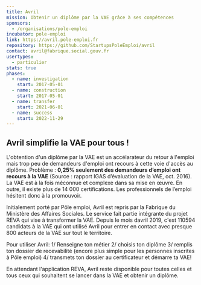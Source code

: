 ```yaml
---
title: Avril
mission: Obtenir un diplôme par la VAE grâce à ses compétences
sponsors:
  - /organisations/pole-emploi
incubator: pole-emploi
link: https://avril.pole-emploi.fr
repository: https://github.com/StartupsPoleEmploi/avril
contact: avril@fabrique.social.gouv.fr
usertypes:
  - particulier
stats: true
phases:
  - name: investigation
    start: 2017-05-01
  - name: construction
    start: 2017-05-01
  - name: transfer
    start: 2021-06-01
  - name: success
    start: 2022-11-29
---
```


## Avril simplifie la VAE pour tous !

L'obtention d'un diplôme par la VAE est un accélarateur du retour à l'emploi mais trop peu de demandeurs d'emploi ont recours à cette voie d'accès au diplôme.
Problème : __0,25% seulement des demandeurs d’emploi ont recours à la VAE__ (Source : rapport IGAS d’évaluation de la VAE, oct. 2016). La VAE est à la fois méconnue et complexe dans sa mise en œuvre. En outre, il existe plus de 14 000 certifications. Les professionnels de l’emploi hésitent donc à la promouvoir.

Initialement porté par Pôle emploi, Avril est repris par la Fabrique du Ministère des Affaires Sociales. Le service fait partie intégrante du projet REVA qui vise à transformer la VAE. Depuis le mois davril 2019, c'est 110594 candidats à la VAE qui ont utilisé Avril pour entrer en contact avec presque 800 acteurs de la VAE sur tout le territoire. 

Pour utiliser Avril:
1/ Renseigne ton métier
2/ choisis ton diplôme
3/ remplis ton dossier de recevabilité (encore plus simple pour les personnes inscrites à Pôle emploi)
4/ transmets ton dossier au certificateur et démarre ta VAE!

En attendant l'application REVA, Avril reste disponible pour toutes celles et tous ceux qui souhaitent se lancer dans la VAE et obtenir un diplôme.
